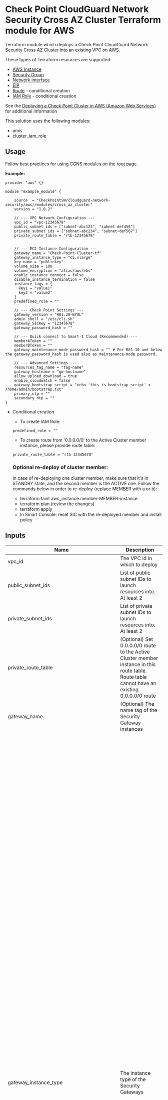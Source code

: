 # Check Point CloudGuard Network Security Cross AZ Cluster Terraform module for AWS

Terraform module which deploys a Check Point CloudGuard Network Security Cross AZ Cluster into an existing VPC on AWS.

These types of Terraform resources are supported:
* [AWS Instance](https://www.terraform.io/docs/providers/aws/r/instance.html)
* [Security Group](https://www.terraform.io/docs/providers/aws/r/security_group.html)
* [Network interface](https://www.terraform.io/docs/providers/aws/r/network_interface.html)
* [EIP](https://www.terraform.io/docs/providers/aws/r/eip.html)
* [Route](https://www.terraform.io/docs/providers/aws/r/route.html) - conditional creation
* [IAM Role](https://www.terraform.io/docs/providers/aws/r/iam_role.html) - conditional creation

See the [Deploying a Check Point Cluster in AWS (Amazon Web Services)](https://sc1.checkpoint.com/documents/IaaS/WebAdminGuides/EN/CP_CloudGuard_for_AWS_Cross_AZ_Cluster/Default.htm) for additional information

This solution uses the following modules:
- amis
- cluster_iam_role


## Usage
Follow best practices for using CGNS modules on [the root page](https://registry.terraform.io/modules/checkpointsw/cloudguard-network-security/aws/latest#:~:text=Best%20Practices%20for%20Using%20Our%20Modules).


**Example:**
```
provider "aws" {}

module "example_module" {

    source  = "CheckPointSW/cloudguard-network-security/aws//modules/cross_az_cluster"
    version = "1.0.2"

    // --- VPC Network Configuration ---
    vpc_id = "vpc-12345678"
    public_subnet_ids = ["subnet-abc123", "subnet-def456"]
    private_subnet_ids = ["subnet-abc234", "subnet-def567"]
    private_route_table = "rtb-12345678"
  

    // --- EC2 Instance Configuration ---
    gateway_name = "Check-Point-Cluster-tf"
    gateway_instance_type = "c5.xlarge"
    key_name = "publickey"
    volume_size = 100
    volume_encryption = "alias/aws/ebs"
    enable_instance_connect = false
    disable_instance_termination = false
    instance_tags = {
      key1 = "value1"
      key2 = "value2"
    }
    predefined_role = ""

    // --- Check Point Settings ---
    gateway_version = "R81.20-BYOL"
    admin_shell = "/etc/cli.sh"
    gateway_SICKey = "12345678"
    gateway_password_hash = ""
  
    // --- Quick connect to Smart-1 Cloud (Recommended) ---
    memberAToken = ""
    memberBToken = ""
    gateway_maintenance_mode_password_hash = "" # For R81.10 and below the gateway_password_hash is used also as maintenance-mode password.

    // --- Advanced Settings ---
    resources_tag_name = "tag-name"
    gateway_hostname = "gw-hostname"
    allow_upload_download = true
    enable_cloudwatch = false
    gateway_bootstrap_script = "echo 'this is bootstrap script' > /home/admin/bootstrap.txt"
    primary_ntp = ""
    secondary_ntp = ""
}
  ```

- Conditional creation
  - To create IAM Role:
  ```
  predefined_role = ""
  ```
  - To create route from '0.0.0.0/0' to the Active Cluster member instance, please provide route table:
  ```
  private_route_table = "rtb-12345678"
  ```

  ### Optional re-deploy of cluster member:
  In case of re-deploying one cluster member, make sure that it's in STANDBY state, and the second member is the ACTIVE one.
  Follow the commands below in order to re-deploy (replace MEMBER with a or b):
  - terraform taint aws_instance.member-MEMBER-instance
  - terraform plan (review the changes)
  - terraform apply
  - In Smart Console: reset SIC with the re-deployed member and install policy

## Inputs

| Name                                   | Description                                                                                                                                                     | Type         | Allowed Values                                                                                                       |
|----------------------------------------|-----------------------------------------------------------------------------------------------------------------------------------------------------------------|--------------|---------------------------------------------------------------------------------------------------------------------|
| vpc_id                                 | The VPC id in which to deploy                                                                                                                                  | string       |                                                                                                                  |
| public_subnet_ids                      | List of public subnet IDs to launch resources into. At least 2                                                                                                 | list(string) |                                                                                                                  |
| private_subnet_ids                     | List of private subnet IDs to launch resources into. At least 2                                                                                                | list(string) |                                                                                                                  |
| private_route_table                    | (Optional) Set 0.0.0.0/0 route to the Active Cluster member instance in this route table. Route table cannot have an existing 0.0.0.0/0 route                  | string       |                                                                                                                  |
| gateway_name                           | (Optional) The name tag of the Security Gateway instances                                                                                                      | string       | **Default:** Check-Point-Cluster-tf                                                                          |
| gateway_instance_type                  | The instance type of the Security Gateways                                                                                                                     | string       | - c4.large <br/> - c4.xlarge <br/> - c5.large <br/> - c5.xlarge <br/> - c5.2xlarge <br/> - c5.4xlarge <br/> - c5.9xlarge <br/> - c5.12xlarge <br/> - c5.18xlarge <br/> - c5.24xlarge <br/> - c5n.large <br/> - c5n.xlarge <br/> - c5n.2xlarge <br/> - c5n.4xlarge <br/> - c5n.9xlarge <br/>  - c5n.18xlarge <br/>  - c5d.large <br/> - c5d.xlarge <br/> - c5d.2xlarge <br/> - c5d.4xlarge <br/> - c5d.9xlarge <br/> - c5d.12xlarge <br/>  - c5d.18xlarge <br/>  - c5d.24xlarge <br/> - m5.large <br/> - m5.xlarge <br/> - m5.2xlarge <br/> - m5.4xlarge <br/> - m5.8xlarge <br/> - m5.12xlarge <br/> - m5.16xlarge <br/> - m5.24xlarge <br/> - m6i.large <br/> - m6i.xlarge <br/> - m6i.2xlarge <br/> - m6i.4xlarge <br/> - m6i.8xlarge <br/> - m6i.12xlarge <br/> - m6i.16xlarge <br/> - m6i.24xlarge <br/> - m6i.32xlarge <br/> - c6i.large <br/> - c6i.xlarge <br/> - c6i.2xlarge <br/> - c6i.4xlarge <br/> - c6i.8xlarge <br/> - c6i.12xlarge <br/> - c6i.16xlarge <br/> - c6i.24xlarge <br/> - c6i.32xlarge <br/> - c6in.large <br/> - c6in.xlarge <br/> - c6in.2xlarge <br/> - c6in.4xlarge <br/> - c6in.8xlarge <br/> - c6in.12xlarge <br/> - c6in.16xlarge <br/> - c6in.24xlarge <br/> - c6in.32xlarge <br/> - r5.large <br/> - r5.xlarge <br/> - r5.2xlarge <br/> - r5.4xlarge <br/> - r5.8xlarge <br/> - r5.12xlarge <br/> - r5.16xlarge <br/> - r5.24xlarge <br/> - r5a.large <br/> - r5a.xlarge <br/> - r5a.2xlarge <br/> - r5a.4xlarge <br/> - r5a.8xlarge <br/> - r5a.12xlarge <br/> - r5a.16xlarge <br/> - r5a.24xlarge <br/> - r5b.large <br/> - r5b.xlarge <br/> - r5b.2xlarge <br/> - r5b.4xlarge <br/> - r5b.8xlarge <br/> - r5b.12xlarge <br/> - r5b.16xlarge <br/> - r5b.24xlarge <br/> - r5n.large <br/> - r5n.xlarge <br/> - r5n.2xlarge <br/> - r5n.4xlarge <br/> - r5n.8xlarge <br/> - r5n.12xlarge <br/> - r5n.16xlarge <br/> - r5n.24xlarge <br/> - r6i.large <br/> - r6i.xlarge <br/> - r6i.2xlarge <br/> - r6i.4xlarge <br/> - r6i.8xlarge <br/> - r6i.12xlarge <br/> - r6i.16xlarge <br/> - r6i.24xlarge <br/> - r6i.32xlarge <br/> - m6a.large <br/> - m6a.xlarge <br/> - m6a.2xlarge  <br/> - m6a.4xlarge <br/> - m6a.8xlarge <br/> - m6a.12xlarge <br/> - m6a.16xlarge <br/> - m6a.24xlarge <br/> - m6a.32xlarge <br/> - m6a.48xlarge <br/>**Default:** c5.xlarge                                                  |
| key_name                               | The EC2 Key Pair name to allow SSH access to the instance                                                                                                      | string       |                                                                                                                  |
| volume_size                            | Root volume size (GB) - minimum 100                                                                                                                           | number       | **Default:** 100                                                                                            |
| volume_type                            | General Purpose SSD Volume Type                                                                                                                               | string       | - gp3<br>- gp2<br>**Default:** gp3                                                                                 |
| volume_encryption                      | KMS or CMK key Identifier: Use key ID, alias, or ARN. Key alias should be prefixed with 'alias/'.                                                             | string       | **Default:** alias/aws/ebs                                                                                  |
| enable_instance_connect                | Enable AWS Instance Connect. Supporting regions can be found [here](https://aws.amazon.com/about-aws/whats-new/2019/06/introducing-amazon-ec2-instance-connect/) | bool         | true/false<br>**Default:** false                                                                                   |
| disable_instance_termination           | Prevents an instance from accidental termination. Note: Once this attribute is true terraform destroy won't work properly                                      | bool         | true/false<br>**Default:** false                                                                                   |
| metadata_imdsv2_required               | Set true to deploy the instance with metadata v2 token required                                                                                              | bool         | true/false<br>**Default:** true                                                                                    |
| instance_tags                          | (Optional) A map of tags as key=value pairs. All tags will be added to the Gateway EC2 Instances                                                              | map(string)  |                                                                                                                  |
| predefined_role                        | (Optional) A predefined IAM role to attach to the cluster profile                                                                                            | string       |                                                                                                                  |
| gateway_version                        | Gateway version and license                                                                                                                                  | string       | - R81.20-BYOL<br>- R81.20-PAYG-NGTP<br>- R82-BYOL<br>**Default:** R81.20-BYOL                                       |
| admin_shell                            | Set the admin shell to enable advanced command line configuration                                                                                            | string       | - /etc/cli.sh<br>- /bin/bash<br>- /bin/csh<br>**Default:** /etc/cli.sh                                             |
| gateway_SICKey                         | The Secure Internal Communication key for trusted connection between Check Point components. At least 8 alphanumeric characters required                     | string       |                                                                                       |
| gateway_password_hash                  | (Optional) Admin user's password hash                                                                                                                        | string       |                                                                                                                  |
| memberAToken                           | (Recommended) Quick connect to Smart-1 Cloud. Follow SK180501 for instructions.                                                                              | string       |                                                                                                                  |
| memberBToken                           | (Recommended) Quick connect to Smart-1 Cloud. Follow SK180501 for instructions.                                                                              | string       |                                                                                                                  |
| resources_tag_name                     | (Optional) Name tag prefix of the resources                                                                                                                  | string       |                                                                                                                  |
| gateway_hostname                       | (Optional) The host name will be appended with member-a/b accordingly. The name must not contain reserved words. Refer to SK40179.                           | string       |                                                                                                                  |
| allow_upload_download                  | Automatically download Blade Contracts and other important data                                                                                              | bool         | true/false<br>**Default:** true                                                                                    |
| enable_cloudwatch                      | Report Check Point specific CloudWatch metrics                                                                                                              | bool         | true/false<br>**Default:** false                                                                                   |
| gateway_bootstrap_script               | (Optional) Semicolon (;) separated commands to run on the initial boot                                                                                       | string       |                                                                                                                  |
| primary_ntp                            | (Optional) The IPv4 addresses of Network Time Protocol primary server                                                                                       | string       | **Default:** 169.254.169.123                                                                               |
| secondary_ntp                          | (Optional) The IPv4 addresses of Network Time Protocol secondary server                                                                                     | string       | **Default:** 0.pool.ntp.org                                                                                |
| gateway_maintenance_mode_password_hash | (Optional) Check Point recommends setting Admin user's password and maintenance-mode password.                                                              | string       |                                                                                                                  |
 security_rules | List of security rules for ingress and egress.                                                         | list(object({<br/>    direction   = string    <br/>from_port   = any    <br/>to_port     = any <br/>protocol    = any <br/>cidr_blocks = list(any)<br/>}))         | **Default:** []|



## Outputs
| Name               | Description                                                  |
|--------------------|--------------------------------------------------------------|
| ami_id             | The ami id of the deployed Security Cross AZ Cluster members |
| cluster_public_ip  | The public address of the cluster                            |
| member_a_public_ip | The public address of member A                               |
| member_b_public_ip | The public address of member B                               |
| member_a_ssh       | SSH command to member A                                      |
| member_b_ssh       | SSH command to member B                                      |
| member_a_url       | URL to the member A portal                                   |
| member_b_url       | URL to the member B portal                                   |
